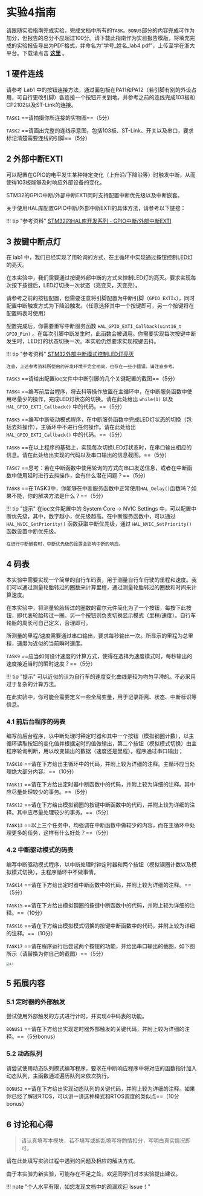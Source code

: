 # 实验4指南

<!-- !!! danger "本实验指南尚未发布，内容随时可能发生变化" -->

<!-- <div style="display:none"> -->

请跟随实验指南完成实验，完成文档中所有的`TASK`。`BONUS`部分的内容完成可作为加分，但报告的总分不应超过100分。请下载此指南作为实验报告模版，将填充完成的实验报告导出为PDF格式，并命名为“学号_姓名_lab4.pdf”，上传至学在浙大平台。下载请点击 **<u>[这里](../download.md)</u>** 。

## 1 硬件连线

请参考 Lab1 中的按钮连接方法，通过面包板在PA11和PA12（若引脚有别的外设占用，可自行更改引脚）各连接一个按钮开关到地。并参考之前的连线完成103板和CP2102以及ST-Link的连接。

`TASK1` ==请拍摄你所连接的实物图==（5分）

`TASK2` ==请画出完整的连线示意图，包括103板、ST-Link、开关以及串口，要求标记清楚需要连线的引脚==（5分）

## 2 外部中断EXTI

可以配置在GPIO的电平发生某种特定变化（上升沿/下降沿等）时触发中断，从而使得103板能够及时响应外部设备的变化。

STM32的GPIO中断/外部中断EXTI同时支持配置中断优先级以及中断嵌套。

关于使用HAL库配置GPIO中断/外部中断EXTI的具体方法，请参考以下链接：

!!! tip "参考资料"
    [STM32的HAL库开发系列 - GPIO中断/外部中断EXTI](https://developer.aliyun.com/article/1141153)

## 3 按键中断点灯

在 lab1 中，我们已经实现了用轮询的方式，在主循环中实现通过按钮控制LED灯的亮灭。

在本实验中，我们需要通过按键外部中断的方式来控制LED灯的亮灭。要求实现每次按下按键后，LED灯切换一次状态（亮变灭，灭变亮）。

请参考之前的按钮配置，但需要注意将引脚配置为中断引脚（`GPIO_EXTIx`），同时配置中断触发方式为下降沿触发。（任意选择其中一个按键即可，另一个按键将在配置码表时使用）

配置完成后，你需要重写中断服务函数 `HAL_GPIO_EXTI_Callback(uint16_t GPIO_Pin)`  。在每次引脚中断发生时，此函数会被调用。你需要实现每次按键中断发生时，LED灯的状态切换一次。本实验仍然要求实现按键去抖。

!!! tip "参考资料"
    [STM32外部中断模式控制LED灯亮灭](https://blog.csdn.net/qq_55894922/article/details/127416027)

    注意，上述参考资料所使用的开发环境不完全相同，也存在一些小错误。请注意参考。

`TASK3` ==请给出配置ioc文件中中断引脚的几个关键配置的截图==（5分）

`TASK4` ==编写前后台程序，将去抖等操作放置在主循环中，在中断服务函数中使用尽量少的操作，完成LED灯状态的切换。请在此处给出 `while(1)` 以及 `HAL_GPIO_EXTI_Callback()` 中的代码。==（5分）

`TASK5` ==编写中断驱动模式程序，在中断服务函数中完成LED灯状态的切换（包括去抖操作），主循环中不进行任何操作。请在此处给出 `HAL_GPIO_EXTI_Callback()` 中的代码。==（5分）

`TASK6` ==在以上程序的基础上，实现每次切换LED灯状态时，在串口输出相应的信息。请在此处给出实现的代码以及串口输出的信息截图。==（5分）

`TASK7` ==思考：若在中断函数中使用轮询的方式向串口发送信息，或者在中断函数中使用延时进行去抖操作，会有什么潜在问题？==（5分）

`TASK8` ==在TASK3中，你能够在中断服务函数中正常使用`HAL_Delay()`函数吗？如果不能，你的解决方法是什么？==（5分） 

!!! tip "提示"
    在ioc文件配置中的 System Core -> NVIC Settings 中，可以配置中断优先级，其中，数字越小，优先级越高。在中断服务函数中，可以通过 `HAL_NVIC_GetPriority()` 函数获取中断优先级，通过 `HAL_NVIC_SetPriority()` 函数设置中断优先级。

    在进行中断嵌套时，中断优先级的设置会影响中断的响应。

## 4 码表

本实验中需要实现一个简单的自行车码表，用于测量自行车行驶的里程和速度。我们可以通过测量轮胎转过的圈数来计算里程，通过测量轮胎转过的圈数和时间来计算速度。

在本实验中，将测量轮胎转过的圈数的霍尔元件简化为了一个按钮，每按下此按钮，即代表轮胎转过一圈。另一个按钮则负责切换显示模式（里程/速度）。自行车轮胎的周长可自己定义，合理即可。

所测量的里程/速度需要通过串口输出，要求每秒输出一次。所显示的里程为总里程，速度为近似的当前瞬时速度。

`TASK9` ==应当如何设计速度的计算方式，使得在选择为速度模式时，每秒输出的速度接近当时的瞬时速度？==（5分）

!!! tip "提示"
    可以近似的认为自行车的速度变化曲线是较为均匀平滑的。不必采用过于复杂的计算方法。

在此实验中，你可能会需要定义一些全局变量，用于记录距离、状态、中断标识等信息。

### 4.1 前后台程序的码表

编写前后台程序，以中断处理时钟定时器和其中一个按钮（模拟钢圈计数），以主循环读取按钮的变化值并根据定时的值做输出，第二个按钮（模拟模式切换）由主程序轮询判断，用以改变输出的数据（速度还是里程）。程序通过串口输出；

`TASK10` ==请在下方给出主循环中的代码，并附上较为详细的注释。主循环应当处理绝大部分内容。==（10分）

`TASK11` ==请在下方给出定时器中断函数中的代码，并附上较为详细的注释。其中应尽量处理较少的事务。==（5分）

`TASK12` ==请在下方给出模拟钢圈的按键中断函数中的代码，并附上较为详细的注释。其中应尽量处理较少的事务。==（5分）

`TASK13` ==以上三个任务中，均强调在中断函数中做较少的内容，而在主循环中处理更多的任务，这样有什么好处？==（5分）

### 4.2 中断驱动模式的码表

编写中断驱动模式程序，以中断处理时钟定时器和两个按钮（模拟钢圈计数以及模拟模式切换），主程序循环中不做事情。

`TASK14` ==请在下方给出定时器中断函数中的代码，并附上较为详细的注释。==（5分）

`TASK15` ==请在下方给出模拟钢圈的按键中断函数中的代码，并附上较为详细的注释。==（10分）

`TASK16` ==请在下方给出模拟模式切换的按键中断函数中的代码，并附上较为详细的注释。==（10分）

`TASK17` ==请在程序运行后尝试两个按钮的功能，并给出串口输出的截图，如下图所示（请替换为你自己的截图）==（5分）

<img src="../img/4-1.png" alt="4-1" style="zoom:50%;" />

## 5 拓展内容

### 5.1 定时器的外部触发

尝试使用外部触发的方式进行计时，并实现4中码表的功能。

`BONUS1` ==请在下方给出实现定时器外部触发的关键代码，并附上较为详细的注释。==（5分bonus）

### 5.2 动态队列

请尝试使用动态队列模式编写程序，要求在中断响应程序中将对应的函数指针加入动态队列，主函数通过遍历队列来依次执行。

`BONUS2` ==请在下方给出实现动态队列的关键代码，并附上较为详细的注释。如果你已经了解过RTOS，可以讲一讲这种模式和RTOS调度的类似点==（10分bonus）

## 6 讨论和心得

> 请认真填写本模块，若不填写或胡乱填写将酌情扣分，写明白真实情况即可。

请在此处填写实验过程中遇到的问题及相应的解决方式。

由于本实验为新实验，可能存在不足之处，欢迎同学们对本实验提出建议。

<!-- </div> -->

!!! note "个人水平有限，如您发现文档中的疏漏欢迎 Issue！"
